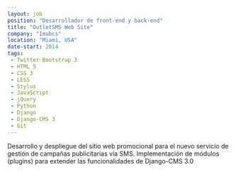 ```yaml
---
layout: job
position: "Desarrollador de front-end y back-end"
title: "OutletSMS Web Site"
company: "Imubcs"
location: "Miami, USA"
date-start: 2014
tags:
 - Twitter Bootstrap 3
 - HTML 5
 - CSS 3
 - LESS
 - Stylus
 - JavaScript
 - jQuery
 - Python
 - Django
 - Django-CMS 3
 - Git
---
```


Desarrollo y despliegue del sitio web promocional para el nuevo servicio de gestión de campañas publicitarias vía SMS. Implementación de módulos (plugins) para extender las funcionalidades de Django-CMS 3.0